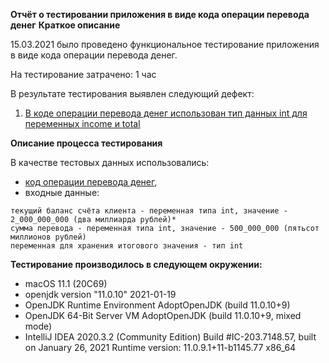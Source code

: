 **Отчёт о тестировании приложения в виде кода операции перевода денег**
**Краткое описание**

15.03.2021 было проведено функциональное тестирование приложения в виде кода операции перевода денег.

На тестирование затрачено: 1 час

В результате тестирования выявлен следующий дефект:

1. [В коде операции перевода денег использован тип данных int для переменных income и total](https://github.com/Keirahn/T1MoneyTransfer/issues/1)

**Описание процесса тестирования**

В качестве тестовых данных использовались:
- [код операции перевода денег](https://github.com/Keirahn/T1MoneyTransfer/blob/master/Money%20Transfer/src/Main.java), 
- входные данные:

```
текущий баланс счёта клиента - переменная типа int, значение - 2_000_000_000 (два миллиарда рублей)*
сумма перевода - переменная типа int, значение - 500_000_000 (пятьсот миллионов рублей)
переменная для хранения итогового значения - тип int
```

**Тестирование производилось в следующем окружении:**

- macOS 11.1 (20C69)
- openjdk version "11.0.10" 2021-01-19
- OpenJDK Runtime Environment AdoptOpenJDK (build 11.0.10+9)
- OpenJDK 64-Bit Server VM AdoptOpenJDK (build 11.0.10+9, mixed mode)
- IntelliJ IDEA 2020.3.2 (Community Edition) Build #IC-203.7148.57, built on January 26, 2021
Runtime version: 11.0.9.1+11-b1145.77 x86_64

